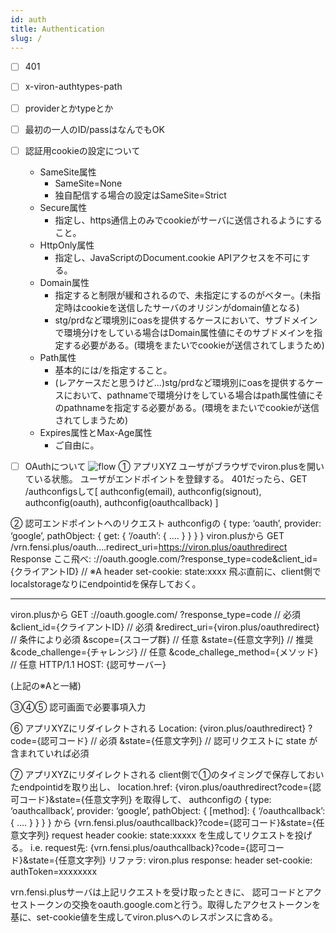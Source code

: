 ```yaml
---
id: auth
title: Authentication
slug: /
---
```


- [ ] 401
- [ ] x-viron-authtypes-path
- [ ] providerとかtypeとか
- [ ] 最初の一人のID/passはなんでもOK
- [ ] 認証用cookieの設定について
  - SameSite属性
    - SameSite=None
    - 独自配信する場合の設定はSameSite=Strict
  - Secure属性
    - 指定し、https通信上のみでcookieがサーバに送信されるようにすること。
  - HttpOnly属性
    - 指定し、JavaScriptのDocument.cookie APIアクセスを不可にする。
  - Domain属性
    - 指定すると制限が緩和されるので、未指定にするのがベター。(未指定時はcookieを送信したサーバのオリジンがdomain値となる)
    - stg/prdなど環境別にoasを提供するケースにおいて、サブドメインで環境分けをしている場合はDomain属性値にそのサブドメインを指定する必要がある。(環境をまたいでcookieが送信されてしまうため)
  - Path属性
    - 基本的には/を指定すること。
    - (レアケースだと思うけど...)stg/prdなど環境別にoasを提供するケースにおいて、pathnameで環境分けをしている場合はpath属性値にそのpathnameを指定する必要がある。(環境をまたいでcookieが送信されてしまうため)
  - Expires属性とMax-Age属性
    - ご自由に。
- [ ] OAuthについて
![flow](https://camo.qiitausercontent.com/cbceb0f0e391aeeb9220c484838d0c13e730c75d/68747470733a2f2f71696974612d696d6167652d73746f72652e73332e616d617a6f6e6177732e636f6d2f302f3130363034342f64393131396632312d373336642d643565642d393634642d3330363861663066636465392e706e67)
① アプリXYZ
ユーザがブラウザでviron.plusを開いている状態。
ユーザがエンドポイントを登録する。
401だったら、GET /authconfigsして[ authconfig(email), authconfig(signout), authconfig(oauth), authconfig(oauthcallback)  ]


② 認可エンドポイントへのリクエスト
authconfigの
{
  type: ‘oauth’,
  provider: ‘google’,
  pathObject: {
    get: {
      ‘/oauth’: { …. }
    }
  }
}
viron.plusから
GET /vrn.fensi.plus/oauth….redirect_uri=https://viron.plus/oauthredirect
Response
  ここ飛べ: ://oauth.google.com/?response_type=code&client_id={クライアントID} // ※A
  header
    set-cookie: state:xxxx
飛ぶ直前に、client側でlocalstorageなりにendpointidを保存しておく。

-------
viron.plusから
GET ://oauth.google.com/
  ?response_type=code            // 必須
  &client_id={クライアントID}      // 必須
  &redirect_uri={viron.plus/oauthredirect}  // 条件により必須
  &scope={スコープ群}              // 任意
  &state={任意文字列}              // 推奨
  &code_challenge={チャレンジ}     // 任意
  &code_challege_method={メソッド} // 任意
  HTTP/1.1
HOST: {認可サーバー}

(上記の※Aと一緒)

③④⑤ 認可画面で必要事項入力

⑥ アプリXYZにリダイレクトされる
Location: {viron.plus/oauthredirect}
  ?code={認可コード}        // 必須
  &state={任意文字列}       // 認可リクエストに state が含まれていれば必須

⑦ アプリXYZにリダイレクトされる
client側で①のタイミングで保存しておいたendpointidを取り出し、
location.href: {viron.plus/oauthredirect?code={認可コード}&state={任意文字列}
を取得して、
authconfigの
{
  type: ‘oauthcallback’,
  provider: ‘google’,
  pathObject: {
    [method]: {
      ‘/oauthcallback’: { …. }
    }
  }
}
から
{vrn.fensi.plus/oauthcallback}?code={認可コード}&state={任意文字列}
request header
  cookie: state:xxxxx
を生成してリクエストを投げる。
i.e.
request先: {vrn.fensi.plus/oauthcallback}?code={認可コード}&state={任意文字列}
リファラ: viron.plus
response:
  header
    set-cookie: authToken=xxxxxxxx

vrn.fensi.plusサーバは上記リクエストを受け取ったときに、
認可コードとアクセストークンの交換をoauth.google.comと行う。取得したアクセストークンを基に、set-cookie値を生成してviron.plusへのレスポンスに含める。
